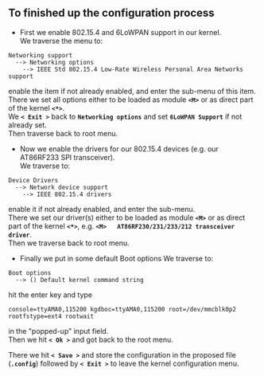 ## To finished up the configuration process
* First we enable 802.15.4 and 6LoWPAN support in our kernel.  
We traverse the menu to:
```
Networking support
  --> Networking options
    --> IEEE Std 802.15.4 Low-Rate Wireless Personal Area Networks support
```
enable the item if not already enabled, and enter the sub-menu of this item.  
There we set all options either to be loaded as module **`<M>`** or as direct part of the kernel **`<*>`**.  
We **`< Exit >`** back to **`Networking options`** and set **`6LoWPAN Support`** if not already set.  
Then traverse back to root menu. 

* Now we enable the drivers for our 802.15.4 devices (e.g. our AT86RF233 SPI transceiver).  
We traverse to:
```
Device Drivers
  --> Network device support
    --> IEEE 802.15.4 drivers
```
enable it if not already enabled, and enter the sub-menu.  
There we set our driver(s) either to be loaded as module **`<M>`** or as direct part of the kernel **`<*>`**,
e.g. **`<M>   AT86RF230/231/233/212 transceiver driver`**.  
Then we traverse back to root menu.

* Finally we put in some default Boot options 
We traverse to:
```
Boot options
  --> () Default kernel command string
```
hit the enter key and type 
```
console=ttyAMA0,115200 kgdboc=ttyAMA0,115200 root=/dev/mmcblk0p2 rootfstype=ext4 rootwait
```
in the "popped-up" input field.  
Then we hit **`< Ok >`** and got back to the root menu.

There we hit **`< Save >`** and store the configuration in the proposed file (**`.config`**) followed by 
**`< Exit >`** to leave the kernel configuration menu.

